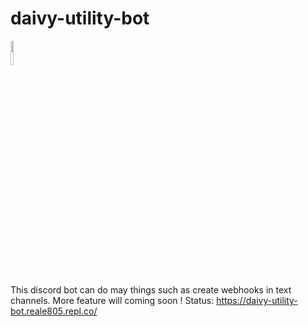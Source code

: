 # daivy-utility-bot
<img src="https://i.imgur.com/D5wyCFE.png" width=10% height=10%></img>
</br>
This discord bot can do may things such as create webhooks in text channels. More feature will coming soon ! 
Status: https://daivy-utility-bot.reale805.repl.co/
